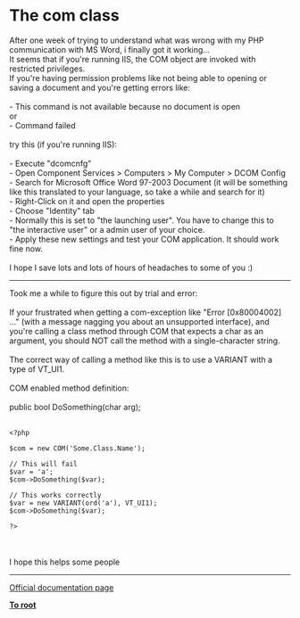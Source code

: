 # The com class



After one week of trying to understand what was wrong with my PHP communication with MS Word, i finally got it working...<br>It seems that if you&apos;re running IIS, the COM object are invoked with restricted privileges.<br>If you&apos;re having permission problems like not being able to opening or saving a document and you&apos;re getting errors like:<br><br> - This command is not available because no document is open<br>or<br> - Command failed<br><br>try this (if you&apos;re running IIS):<br><br>- Execute "dcomcnfg"<br>- Open Component Services &gt; Computers &gt; My Computer &gt; DCOM Config<br>- Search for Microsoft Office Word 97-2003 Document (it will be something like this translated to your language, so take a while and search for it)<br>- Right-Click on it and open the properties<br>- Choose "Identity" tab<br>- Normally this is set to "the launching user". You have to change this to "the interactive user" or a admin user of your choice.<br>- Apply these new settings and test your COM application. It should work fine now.<br><br>I hope I save lots and lots of hours of headaches to some of you :)  

---

Took me a while to figure this out by trial and error:<br><br>If your frustrated when getting a com-exception like "Error [0x80004002] ..." (with a message nagging you about an unsupported interface), and you&apos;re calling a class method through COM that expects a char as an argument, you should NOT call the method with a single-character string.<br><br>The correct way of calling a method like this is to use a VARIANT with a type of VT_UI1.<br><br>COM enabled method definition: <br><br>public bool DoSomething(char arg);<br><br>

```
<?php

$com = new COM('Some.Class.Name');

// This will fail
$var = 'a';
$com->DoSomething($var);

// This works correctly
$var = new VARIANT(ord('a'), VT_UI1);
$com->DoSomething($var);

?>
```
<br><br>I hope this helps some people  

---

[Official documentation page](https://www.php.net/manual/en/class.com.php)

**[To root](/README.md)**